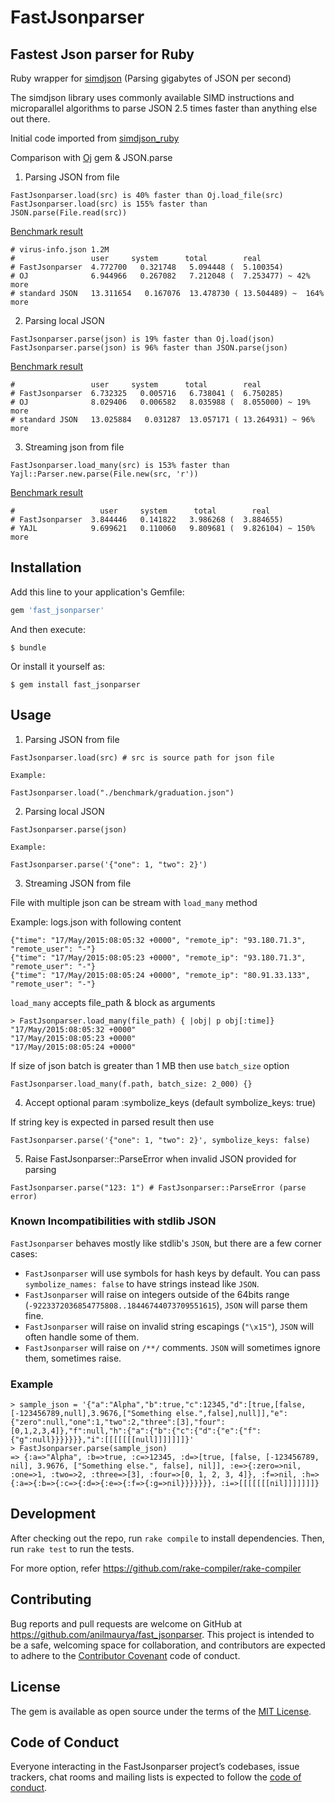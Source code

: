 # FastJsonparser

## Fastest Json parser for Ruby

Ruby wrapper for [simdjson](https://simdjson.org) (Parsing gigabytes of JSON per second)

The simdjson library uses commonly available SIMD instructions and microparallel algorithms to parse JSON 2.5 times faster than anything else out there.

Initial code imported from [simdjson_ruby](https://github.com/saka1/simdjson_ruby)

Comparison with [Oj](https://github.com/ohler55/oj) gem & JSON.parse

1. Parsing JSON from file
```
FastJsonparser.load(src) is 40% faster than Oj.load_file(src)
FastJsonparser.load(src) is 155% faster than JSON.parse(File.read(src))
```
[Benchmark result](https://github.com/anilmaurya/fast_jsonparser/blob/master/benchmark/file_benchmark.rb)

```
# virus-info.json 1.2M
#                 user     system      total        real
# FastJsonparser  4.772700   0.321748   5.094448 (  5.100354)
# OJ              6.944966   0.267082   7.212048 (  7.253477) ~ 42% more
# standard JSON   13.311654   0.167076  13.478730 ( 13.504489) ~  164% more
```

2. Parsing local JSON
```
FastJsonparser.parse(json) is 19% faster than Oj.load(json)
FastJsonparser.parse(json) is 96% faster than JSON.parse(json)
```
[Benchmark result](https://github.com/anilmaurya/fast_jsonparser/blob/master/benchmark/json_benchmark.rb)
```
#                 user     system      total        real
# FastJsonparser  6.732325   0.005716   6.738041 (  6.750285)
# OJ              8.029406   0.006582   8.035988 (  8.055000) ~ 19% more
# standard JSON   13.025884   0.031287  13.057171 ( 13.264931) ~ 96% more
```

3. Streaming json from file
```
FastJsonparser.load_many(src) is 153% faster than Yajl::Parser.new.parse(File.new(src, 'r'))
```
[Benchmark result](https://github.com/anilmaurya/fast_jsonparser/blob/master/benchmark/stream_benchmark.rb)
```
#                   user     system      total        real
# FastJsonparser  3.844446   0.141822   3.986268 (  3.884655)
# YAJL            9.699621   0.110060   9.809681 (  9.826104) ~ 150% more
```

## Installation

Add this line to your application's Gemfile:

```ruby
gem 'fast_jsonparser'
```

And then execute:

    $ bundle

Or install it yourself as:

    $ gem install fast_jsonparser

## Usage

1. Parsing JSON from file

```
FastJsonparser.load(src) # src is source path for json file

Example:

FastJsonparser.load("./benchmark/graduation.json")

```

2. Parsing local JSON

```
FastJsonparser.parse(json)

Example:

FastJsonparser.parse('{"one": 1, "two": 2}')

```

3. Streaming JSON from file

File with multiple json can be stream with `load_many` method

Example: logs.json with following content
```
{"time": "17/May/2015:08:05:32 +0000", "remote_ip": "93.180.71.3", "remote_user": "-"}
{"time": "17/May/2015:08:05:23 +0000", "remote_ip": "93.180.71.3", "remote_user": "-"}
{"time": "17/May/2015:08:05:24 +0000", "remote_ip": "80.91.33.133", "remote_user": "-"}
```

`load_many` accepts file_path & block as arguments
```
> FastJsonparser.load_many(file_path) { |obj| p obj[:time]}
"17/May/2015:08:05:32 +0000"
"17/May/2015:08:05:23 +0000"
"17/May/2015:08:05:24 +0000"
```
If size of json batch is greater than 1 MB then use `batch_size` option

```
FastJsonparser.load_many(f.path, batch_size: 2_000) {}
```

4. Accept optional param :symbolize_keys (default symbolize_keys: true)

If string key is expected in parsed result then use

```
FastJsonparser.parse('{"one": 1, "two": 2}', symbolize_keys: false)

```

5. Raise FastJsonparser::ParseError when invalid JSON provided for parsing

```
FastJsonparser.parse("123: 1") # FastJsonparser::ParseError (parse error)
```

### Known Incompatibilities with stdlib JSON

`FastJsonparser` behaves mostly like stdlib's `JSON`, but there are a few corner cases:

- `FastJsonparser` will use symbols for hash keys by default. You can pass `symbolize_names: false` to have strings instead like `JSON`.
- `FastJsonparser` will raise on integers outside of the 64bits range (`-9223372036854775808..18446744073709551615`), `JSON` will parse them fine.
- `FastJsonparser` will raise on invalid string escapings (`"\x15"`), `JSON` will often handle some of them.
- `FastJsonparser` will raise on `/**/` comments. `JSON` will sometimes ignore them, sometimes raise.

### Example

```
> sample_json = '{"a":"Alpha","b":true,"c":12345,"d":[true,[false,[-123456789,null],3.9676,["Something else.",false],null]],"e":{"zero":null,"one":1,"two":2,"three":[3],"four":[0,1,2,3,4]},"f":null,"h":{"a":{"b":{"c":{"d":{"e":{"f":{"g":null}}}}}}},"i":[[[[[[[null]]]]]]]}'
> FastJsonparser.parse(sample_json)
=> {:a=>"Alpha", :b=>true, :c=>12345, :d=>[true, [false, [-123456789, nil], 3.9676, ["Something else.", false], nil]], :e=>{:zero=>nil, :one=>1, :two=>2, :three=>[3], :four=>[0, 1, 2, 3, 4]}, :f=>nil, :h=>{:a=>{:b=>{:c=>{:d=>{:e=>{:f=>{:g=>nil}}}}}}}, :i=>[[[[[[[nil]]]]]]]} 
```
## Development

After checking out the repo, run `rake compile` to install dependencies. Then, run `rake test` to run the tests.

For more option, refer https://github.com/rake-compiler/rake-compiler

## Contributing

Bug reports and pull requests are welcome on GitHub at https://github.com/anilmaurya/fast_jsonparser. This project is intended to be a safe, welcoming space for collaboration, and contributors are expected to adhere to the [Contributor Covenant](http://contributor-covenant.org) code of conduct.

## License

The gem is available as open source under the terms of the [MIT License](https://opensource.org/licenses/MIT).

## Code of Conduct

Everyone interacting in the FastJsonparser project’s codebases, issue trackers, chat rooms and mailing lists is expected to follow the [code of conduct](https://github.com/anilmaurya/fast_jsonparser/blob/master/CODE_OF_CONDUCT.md).
